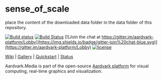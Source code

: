 # sense_of_scale

place the content of the downloaded data folder in the data folder of this repository.

[![Build status](https://ci.appveyor.com/api/projects/status/qgpb8dtjjxdwqjv2/branch/master?svg=true)](https://ci.appveyor.com/project/haraldsteinlechner/aardvark-media/branch/master)
[![Build Status](https://travis-ci.org/aardvark-platform/aardvark.media.svg?branch=master)](https://travis-ci.org/aardvark-platform/aardvark.media)
[![Join the chat at https://gitter.im/aardvark-platform/Lobby](https://img.shields.io/badge/gitter-join%20chat-blue.svg)](https://gitter.im/aardvark-platform/Lobby)
[![license](https://img.shields.io/github/license/aardvark-platform/aardvark.media.svg)](https://github.com/aardvark-platform/aardvark.media/blob/master/LICENSE)

[Wiki](https://github.com/aardvarkplatform/aardvark.docs/wiki) | 
[Gallery](https://github.com/aardvarkplatform/aardvark.docs/wiki/Gallery) | 
[Quickstart](https://github.com/aardvarkplatform/aardvark.docs/wiki/Quickstart-Windows) | 
[Status](https://github.com/aardvarkplatform/aardvark.docs/wiki/Status)

Aardvark.Media is part of the open-source [Aardvark platform](https://github.com/aardvark-platform/aardvark.docs/wiki) for visual computing, real-time graphics and visualization.